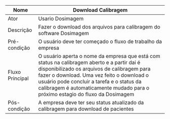 |Nome|Download Calibragem|
|---|---|
|Ator|Usario Dosimagem|
|Descrição| Fazer o download dos arquivos para calibragem do software Dosimagem|
|Pré-condição| O usuário deve ter começado o fluxo de trabalho da empresa|
|Fluxo Principal| O usuário aperta o nome da empresa que está com status na calibragem aberto e a partir dai é disponibilizado os arquivos de calibragem para fazer o download. Uma vez feito o download o usuário pode concluir a tarefa e o status da calibragem é automaticamente mudado para o próximo estagio do fluxo da Dosimagem|
|Pós-condição| A empresa deve ter seu status atualizado da calibragem para download de pacientes|